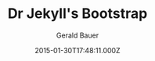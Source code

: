 ---
title: Dr Jekyll's Bootstrap
github: 'https://github.com/henrythemes/jekyll-bootstrap-theme'
demo: 'https://henrythemes.github.io/jekyll-bootstrap-theme/'
author: Gerald Bauer
ssg:
  - Jekyll
cms:
  - No Cms
date: 2015-01-30T17:48:11.000Z
github_branch: master
description: jekyll starter theme w/ bootstrap (sass version)
stale: false
---